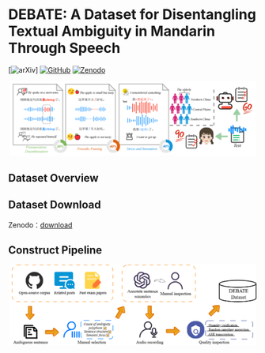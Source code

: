 # DEBATE: A Dataset for Disentangling Textual Ambiguity in Mandarin Through Speech
[![arXiv](https://img.shields.io/badge/Arxiv-paper-blue)]  [![GitHub](https://img.shields.io/badge/GitHub-Repo-green)](https://github.com/SmileHnu/DEBATE) [![Zenodo](https://img.shields.io/badge/Zenodo-dataset-yellow)](https://zenodo.org/records/15609922)

<div align="center"><img width="500px" src="figure/overview.png" /></div>

## Dataset Overview
## Dataset Download
Zenodo：[download](https://zenodo.org/records/15609922)
## Construct Pipeline
<div align="center"><img width="500px" src="figure/pipeline.png" /></div>

